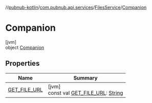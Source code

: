 //[pubnub-kotlin](../../../../index.md)/[com.pubnub.api.services](../../index.md)/[FilesService](../index.md)/[Companion](index.md)

# Companion

[jvm]\
object [Companion](index.md)

## Properties

| Name | Summary |
|---|---|
| [GET_FILE_URL](-g-e-t_-f-i-l-e_-u-r-l.md) | [jvm]<br>const val [GET_FILE_URL](-g-e-t_-f-i-l-e_-u-r-l.md): [String](https://kotlinlang.org/api/latest/jvm/stdlib/kotlin/-string/index.html) |
